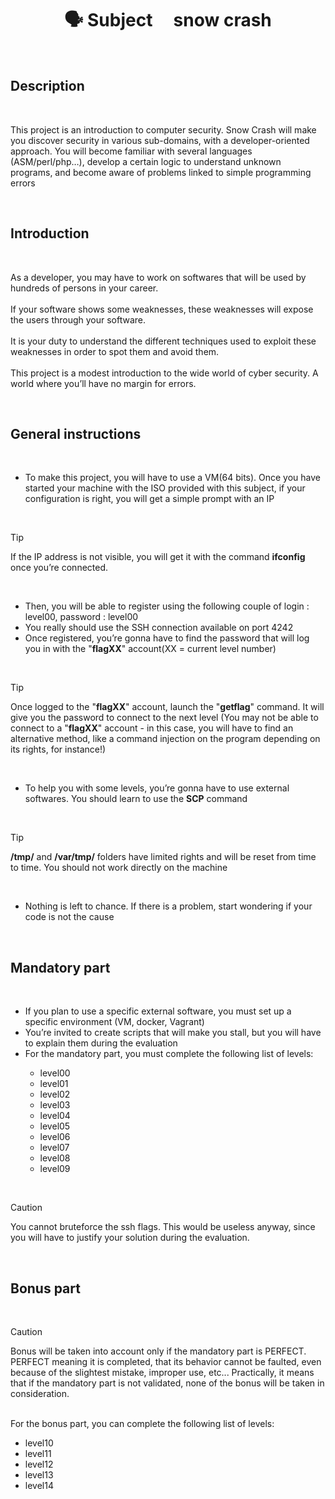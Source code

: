 <h1 align="center"> 🗣 Subject &nbsp;&nbsp;&nbsp;&nbsp;snow crash</h1>

<br>

<h2>Description</h2>

<br>
<p>
This project is an introduction to computer security. Snow Crash will make you discover security in various sub-domains, with a developer-oriented approach.
You will become familiar with several languages (ASM/perl/php…), develop a certain logic to understand unknown programs, and become aware of problems linked to simple programming errors
</p>
<br>

<h2>Introduction</h2>

<br>
<p>
As a developer, you may have to work on softwares that will be used by hundreds of
persons in your career.<br><br>
If your software shows some weaknesses, these weaknesses will expose the users
through your software.<br><br>
It is your duty to understand the different techniques used to exploit these weaknesses
in order to spot them and avoid them.<br><br>
This project is a modest introduction to the wide world of cyber security. A world
where you’ll have no margin for errors.
</p>
<br>

<h2>General instructions</h2>

<br>
<ul>
  <li>To make this project, you will have to use a VM(64 bits). Once you have started your machine with the ISO provided with this subject, if your configuration is right, you will get a simple prompt with an IP</li>
</ul>
<br>

> [!TIP]
> If the IP address is not visible, you will get it with the command <b>ifconfig</b> once you’re connected.

<br>
<ul>
  <li>Then, you will be able to register using the following couple of login : level00, password : level00</li>
  <li>You really should use the SSH connection available on port 4242</li>
  <li>Once registered, you’re gonna have to find the password that will log you in with the "<b>flagXX</b>" account(XX = current level number)</li>
</ul>
<br>

> [!TIP]  
> Once logged to the "<b>flagXX</b>" account, launch the "<b>getflag</b>" command. It will give you the password to connect to the next level (You may not be able to connect to a "<b>flagXX</b>" account - in this case,
> you will have to find an alternative method, like a command injection on the program depending on its rights, for instance!)

<br>
<ul>
  <li>To help you with some levels, you’re gonna have to use external softwares. You should learn to use the <b>SCP</b> command</li>
</ul>
<br>

> [!TIP]
> <b>/tmp/</b> and <b>/var/tmp/</b> folders have limited rights and will be reset from time to time. You should not work directly on the machine

<br>
<ul>
  <li>Nothing is left to chance. If there is a problem, start wondering if your code is not the cause</li>
</ul>
<br>

<h2>Mandatory part</h2>

<br>
<ul>
  <li>If you plan to use a specific external software, you must set up a specific environment (VM, docker, Vagrant)</li>
  <li>You’re invited to create scripts that will make you stall, but you will have to explain them during the evaluation</li>
  <li>For the mandatory part, you must complete the following list of levels:</li>
  <ul>
    <li>level00</li>
    <li>level01</li>
    <li>level02</li>
    <li>level03</li>
    <li>level04</li>
    <li>level05</li>
    <li>level06</li>
    <li>level07</li>
    <li>level08</li>
    <li>level09</li>
  </ul>
</ul>
<br>

> [!CAUTION]
> You cannot bruteforce the ssh flags. This would be useless anyway, since you will have to justify your solution during the evaluation.

<br>

<h2>Bonus part</h2>
<br>

> [!CAUTION]
> Bonus will be taken into account only if the mandatory part is PERFECT. PERFECT meaning it is completed, that its behavior cannot be faulted, even because of the slightest mistake, improper use, etc...
> Practically, it means that if the mandatory part is not validated, none of the bonus will be taken in consideration.

<br>
For the bonus part, you can complete the following list of levels:<br>
<ul>
  <li>level10</li>
  <li>level11</li>
  <li>level12</li>
  <li>level13</li>
  <li>level14</li>
</ul>
